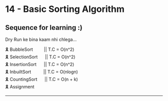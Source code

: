 # 14 - Basic Sorting Algorithm

## Sequence for learning :)

Dry Run ke bina kaam nhi chlega...

🎗️ BubbleSort &nbsp; &nbsp; &nbsp; &nbsp; || T.C = O(n^2)\
🎗️ SelectionSort &nbsp;&nbsp;&nbsp;&nbsp; || T.C = O(n^2) \
🎗️ InsertionSort &nbsp;&nbsp;&nbsp;&nbsp; || T.C = O(n^2) \
🎗️ InbuiltSort &nbsp; &nbsp; &nbsp; &nbsp;&nbsp; || T.C = O(nlogn) \
🎗️ CountingSort &nbsp;&nbsp;&nbsp;&nbsp; || T.C = O(n + k) \
🎗️ Assignment

---
